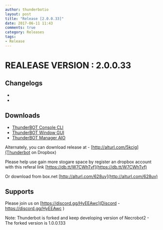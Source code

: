 ```yaml
---
author: thunderbotio
layout: post
title: "Release [2.0.0.33]"
date: 2017-06-11 11:43
comments: true
category: Releases
tags:
- Release
---
```


# REALEASE VERSION : 2.0.0.33

## Changelogs
- 
- 

## Downloads
- [ThunderBOT Console CLI](/releases/2.0.0.33/ThunderBOT.CLI.zip)
- [ThunderBOT Window GUI](/releases/2.0.0.33/ThunderBOT.Win.zip)
- [ThunderBOT Manager AIO](/releases/2.0.0.33/ThunderBOT.Manager.zip)

Alternately, you can download release at - [http://alturl.com/5kcig](Thunderbot on Dropbox)

Please help use gain more stogare space by register an dropbox account with this referal link [https://db.tt/W7CWhTvf](https://db.tt/W7CWhTvf)

Or download from box.net [http://alturl.com/628uv](http://alturl.com/628uv)

## Supports

Please join us on [https://discord.gg/HyEEAwc](Discord - https://discord.gg/HyEEAwc )

Note: Thunderbot is forked and keep developing version of Necrobot2 - The forked version is 1.0.0.133

